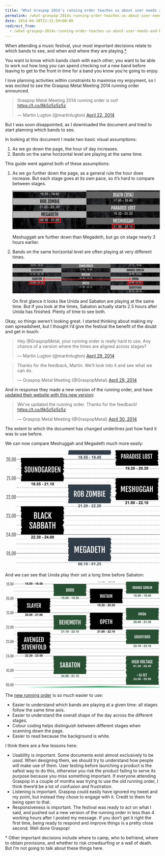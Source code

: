 ```yaml
---
title: "What Graspop 2014’s running order teaches us about user needs and being responsive"
permalink: /what-graspop-2014s-running-order-teaches-us-about-user-needs-and-being-responsive
date: 2014-04-30T21:21:59+00:00
redirect_from:
  - /what-graspop-2014s-running-order-teaches-us-about-user-needs-and-being-responsive/
---
```


When attending a music festival, your most important decisions relate to which bands to see, and when and where they are playing.<a href="#smallprint">*</a>

You want to know which bands clash with each other; you want to be able to work out how long you can spend checking out a new band before leaving to get to the front in time for a band you know you’re going to enjoy.

I love planning activities within constraints to maximise my enjoyment, so I was excited to see the Graspop Metal Meeting 2014 running order announced.

<blockquote class="twitter-tweet"><p lang="en" dir="ltr">Graspop Metal Meeting 2014 running order is out! <a href="https://t.co/8k5z5z5z5z">https://t.co/8k5z5z5z5z</a></p>&mdash; Martin Lugton (@martinlugton) <a href="https://twitter.com/martinlugton/status/458622608976510976?ref_src=twsrc%5Etfw">April 22, 2014</a></blockquote>

<script async src="https://platform.twitter.com/widgets.js" charset="utf-8"></script>

But I was soon disappointed, as I downloaded the document and tried to start planning which bands to see.

In looking at this document I made two basic visual assumptions:

1. As we go down the page, the hour of day increases.
2. Bands on the same horizontal level are playing at the same time.

This guide went against both of these assumptions:

1. As we go further down the page, as a general rule the hour does increase. But each stage goes at its own pace, so it’s hard to compare between stages.
   
   ![meshuggah and megadeth timing old graspop 2014 running order](https://github.com/martinlugton/martinlugton.github.io/blob/main/images/meshuggah-and-megadeth-timing-old-graspop-2014-running-order.png?raw=true)
   
   Meshuggah are further down than Megadeth, but go on stage nearly 3 hours earlier.
   
2. Bands on the same horizontal level are often playing at very different times.
   
   ![sabaton and unida timing old graspop 2014 running order](https://github.com/martinlugton/martinlugton.github.io/blob/main/images/sabaton-and-unida-timing-old-graspop-2014-running-order.png?raw=true)
   
   On first glance it looks like Unida and Sabaton are playing at the same time. But if you look at the times, Sabaton actually starts 2.5 hours after Unida has finished. Plenty of time to see both.

Okay, so things weren’t looking great. I started thinking about making my own spreadsheet, but I thought I’d give the festival the benefit of the doubt and get in touch:

<blockquote class="twitter-tweet"><p lang="en" dir="ltr">Hey @GraspopMetal, your running order is really hard to use. Any chance of a version where the times are aligned across stages?</p>&mdash; Martin Lugton (@martinlugton) <a href="https://twitter.com/martinlugton/status/461268459389980672?ref_src=twsrc%5Etfw">April 29, 2014</a></blockquote>

<script async src="https://platform.twitter.com/widgets.js" charset="utf-8"></script>

<blockquote class="twitter-tweet"><p lang="en" dir="ltr">Thanks for the feedback, Martin. We’ll look into it and see what we can do.</p>&mdash; Graspop Metal Meeting (@GraspopMetal) <a href="https://twitter.com/GraspopMetal/status/461268995971489792?ref_src=twsrc%5Etfw">April 29, 2014</a></blockquote>

<script async src="https://platform.twitter.com/widgets.js" charset="utf-8"></script>

And in response they made a new version of the running order, and have [updated their website with this new version](https://www.graspop.be/sites/default/files/GMM14-TimeSchedule.pdf?d=29042014):

<blockquote class="twitter-tweet"><p lang="en" dir="ltr">We’ve updated the running order. Thanks for the feedback! <a href="https://t.co/8k5z5z5z5z">https://t.co/8k5z5z5z5z</a></p>&mdash; Graspop Metal Meeting (@GraspopMetal) <a href="https://twitter.com/GraspopMetal/status/461443709960454144?ref_src=twsrc%5Etfw">April 30, 2014</a></blockquote>

<script async src="https://platform.twitter.com/widgets.js" charset="utf-8"></script>

The extent to which the document has changed underlines just how hard it was to use before.

We can now compare Meshuggah and Megadeth much more easily:

![graspop 2014 improved running order meshuggah megadeth](https://github.com/martinlugton/martinlugton.github.io/blob/main/images/graspop-2014-improved-running-order-meshuggah-megadeth.png?raw=true)

And we can see that Unida play their set a long time before Sabaton:

![new and improved graspop 2014 running order](https://github.com/martinlugton/martinlugton.github.io/blob/main/images/new-and-improved-graspop-2014-running-order.png?raw=true)

The [new running order](https://www.graspop.be/sites/default/files/GMM14-TimeSchedule.pdf?d=29042014) is so much easier to use:

- Easier to understand which bands are playing at a given time: all stages follow the same time axis.
- Easier to understand the overall shape of the day across the different stages.
- Colour coding helps distinguish between different stages when scanning down the page.
- Easier to read because the background is white.

I think there are a few lessons here:

- Usability is important. Some documents exist almost exclusively to be *used*. When designing them, we should try to understand how people will make use of them. User testing before launching a product is the safest way to do this, otherwise you risk the product failing to serve its purpose because you miss something important. If everyone attending Graspop in a couple of months was trying to use the old running order, I think there’d be a lot of confusion and frustration.
- Listening is important. Graspop could easily have ignored my tweet and my point, but instead they chose to engage with it. Credit to them for being open to that.
- Responsiveness is important. The festival was ready to act on what I said, and pushed out a new version of the running order in less than 4 working hours after I posted my message. If you don’t get it right the first time, being ready to respond and improve things is a pretty close second. Well done Graspop!

<a name="smallprint"></a>* Other important decisions include where to camp, who to befriend, where to obtain provisions, and whether to risk crowdsurfing or a wall of death. But I’m not going to talk about these things here.